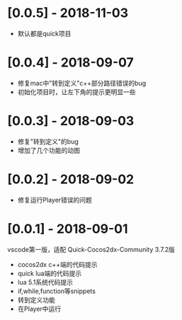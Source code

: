 # [0.0.5] - 2018-11-03
- 默认都是quick项目

# [0.0.4] - 2018-09-07
- 修复mac中"转到定义"c++部分路径错误的bug
- 初始化项目时，让左下角的提示更明显一些

# [0.0.3] - 2018-09-03
- 修复"转到定义"的bug
- 增加了几个功能的动图

# [0.0.2] - 2018-09-02
- 修复运行Player错误的问题

# [0.0.1] - 2018-09-01
vscode第一版，适配 Quick-Cocos2dx-Community 3.7.2版
- cocos2dx c++端的代码提示
- quick lua端的代码提示
- lua 5.1系统代码提示
- if,while,function等snippets
- 转到定义功能
- 在Player中运行